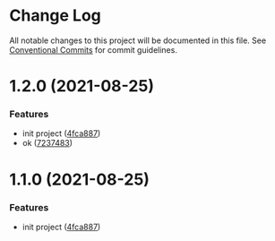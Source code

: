 # Change Log

All notable changes to this project will be documented in this file.
See [Conventional Commits](https://conventionalcommits.org) for commit guidelines.

# 1.2.0 (2021-08-25)


### Features

* init project ([4fca887](https://github.com/joe-peak/lerna-app/commit/4fca88780afbaeceb1d80c80e44f2337597db4ed))
* ok ([7237483](https://github.com/joe-peak/lerna-app/commit/723748304c9e1f60662c097057252b68ca5f2f49))





# 1.1.0 (2021-08-25)


### Features

* init project ([4fca887](https://github.com/joe-peak/lerna-app/commit/4fca88780afbaeceb1d80c80e44f2337597db4ed))
